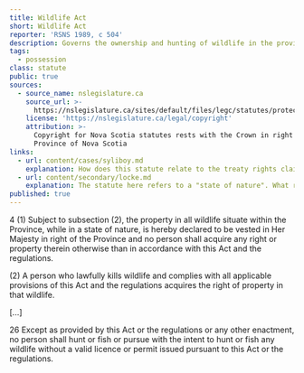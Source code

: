 ```yaml
---
title: Wildlife Act
short: Wildlife Act
reporter: 'RSNS 1989, c 504'
description: Governs the ownership and hunting of wildlife in the province.
tags:
  - possession
class: statute
public: true
sources:
  - source_name: nslegislature.ca
    source_url: >-
      https://nslegislature.ca/sites/default/files/legc/statutes/protect.htm
    license: 'https://nslegislature.ca/legal/copyright'
    attribution: >-
      Copyright for Nova Scotia statutes rests with the Crown in right of the
      Province of Nova Scotia
links:
  - url: content/cases/syliboy.md
    explanation: How does this statute relate to the treaty rights claimed by Grand Chief Syliboy? Does understanding this relationship help us to resolve the question of "ownership" in the wowkwis? 
  - url: content/secondary/locke.md
    explanation: The statute here refers to a "state of nature". What role does this "state of nature" play in Locke's theory of possession as the basis for property?
published: true
---
```


<div id="statute">

<!--2(w) “fur-bearing animal” means beaver, muskrat, red squir- rel, mink, otter, skunk, weasel, fisher, marten, lynx, bobcat, cougar, fox, coyote, raccoon and any other non-domesticated animal which may be designated as a fur-bearing animal by the Governor in Coun- cil, and includes any part of such animal, but does not include bear or snowshoe hare;-->

4 (1) Subject to subsection (2), the property in all wildlife situate within the Province, while in a state of nature, is hereby declared to be vested in Her Majesty in right of the Province and no person shall acquire any right or property therein otherwise than in accordance with this Act and the regulations.

(2) A person who lawfully kills wildlife and complies with all applicable provisions of this Act and the regulations acquires the right of property in that wildlife.

[...]

26 Except as provided by this Act or the regulations or any other enactment, no person shall hunt or fish or pursue with the intent to hunt or fish any wildlife without a valid licence or permit issued pursuant to this Act or the regulations.

</div>
